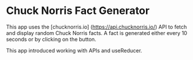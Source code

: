 # Chuck Norris Fact Generator

This app uses the [chucknorris.io] (https://api.chucknorris.io/) API to fetch and display random Chuck Norris facts. A fact is generated either every 10 seconds or by clicking on the button.

This app introduced working with APIs and useReducer.
